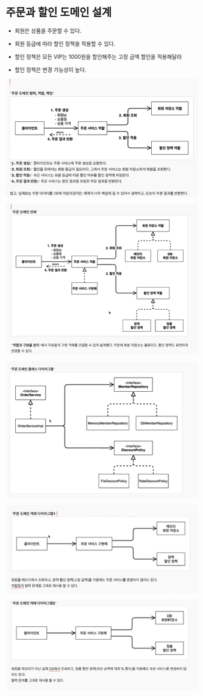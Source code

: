 # 주문과 할인 도메인 설계



- 회원은 상품을 주문할 수 있다.

- 회원 등급에 따라 할인 정책을 적용할 수 있다.

- 할인 정책은 모든 VIP는 1000원을 할인해주는 고정 금액 할인을 적용해달라

- 할인 정책은 변경 가능성이 높다. 



![image-20210402001316148](assets/image-20210402001316148.png)





![image-20210402001518230](assets/image-20210402001518230.png)



![image-20210402001659430](assets/image-20210402001659430.png)

![image-20210402001739640](assets/image-20210402001739640.png)

![image-20210402001908892](assets/image-20210402001908892.png)

